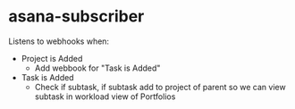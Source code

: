 # asana-subscriber


Listens to webhooks when:
* Project is Added
  * Add webbook for "Task is Added"
* Task is Added
  * Check if subtask, if subtask add to project of parent so we can view subtask in workload view of Portfolios
